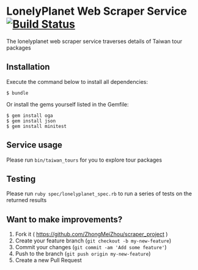 
# LonelyPlanet Web Scraper Service [![Build Status](https://travis-ci.org/ZhongMeiZhou/scraper_project.svg)](https://travis-ci.org/ZhongMeiZhou/scraper_project)

The lonelyplanet web scraper service traverses details of Taiwan tour packages

## Installation

Execute the command below to install all dependencies:

    $ bundle

Or install the gems yourself listed in the Gemfile:

    $ gem install oga
    $ gem install json
    $ gem install minitest

## Service usage

Please run `bin/taiwan_tours` for you to explore tour packages

## Testing

Please run `ruby spec/lonelyplanet_spec.rb` to run a series of tests on the returned results

## Want to make improvements?

1. Fork it ( https://github.com/ZhongMeiZhou/scraper_project )
2. Create your feature branch (`git checkout -b my-new-feature`)
3. Commit your changes (`git commit -am 'Add some feature'`)
4. Push to the branch (`git push origin my-new-feature`)
5. Create a new Pull Request
